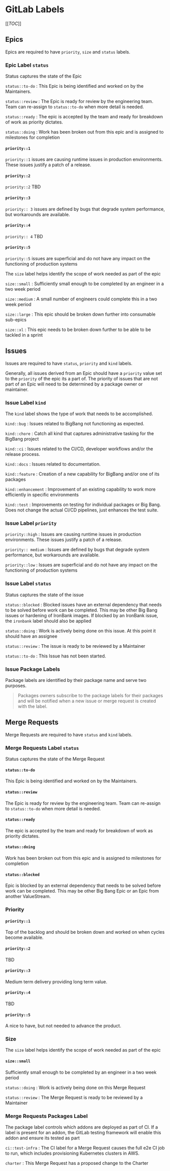# GitLab Labels

[[_TOC_]]

## Epics

Epics are required to have `priority`, `size` and `status` labels.

### Epic Label `status`

Status captures the state of the Epic

`status::to-do`
: This Epic is being identified and worked on by the Maintainers.

`status::review`
: The Epic is ready for review by the engineering team.  Team can re-assign to `status::to-do` when more detail is needed.

`status::ready`
: The epic is accepted by the team and ready for breakdown of work as priority dictates.

`status::doing`
: Work has been broken out from this epic and is assigned to milestones for completion

#### `priority::1`

`priority::1` issues are causing runtime issues in production environments. These issues justify a patch of a release.

#### `priority::2`

`priority::2` TBD

#### `priority::3`

`priority:: 3` issues are defined by bugs that degrade system performance, but workarounds are available.

#### `priority::4`

`priority:: 4` TBD

#### `priority::5`

`priority::5` issues are superficial and do not have any impact on the functioning of production systems

The `size` label helps identify the scope of work needed as part of the epic

`size::small`
: Sufficiently small enough to be completed by an engineer in a two week period

`size::medium`
: A small number of engineers could complete this in a two week period

`size::large`
: This epic should be broken down further into consumable sub-epics

`size::xl`
: This epic needs to be broken down further to be able to be tackled in a sprint

## Issues

Issues are required to have `status`, `priority` and `kind` labels.

Generally, all issues derived from an Epic should have a `priority` value set to the `priority` of the epic its a part of. The priority of issues that are not part of an Epic will need to be determined by a package owner or maintainer.

### Issue Label `kind`

The `kind` label shows the type of work that needs to be accomplished.

`kind::bug`
: Issues related to BigBang not functioning as expected.

`kind::chore`
: Catch all kind that captures administrative tasking for the BigBang project

`kind::ci`
: Issues related to the CI/CD, developer workflows and/or the release process.

`kind::docs`
: Issues related to documentation.

`kind::feature`
: Creation of a new capability for BigBang and/or one of its packages

`kind::enhancement`
: Improvement of an existing capability to work more efficiently in specific environments

`kind::test`
: Improvements on testing for individual packages or Big Bang.  Does not change the actual CI/CD pipelines, just enhances the test suite.

### Issue Label `priority`

`priority::high`
: Issues are causing runtime issues in production environments. These issues justify a patch of a release.

`priority:: medium`
: Issues are defined by bugs that degrade system performance, but workarounds are available.  

`priority::low`
: Issues are superficial and do not have any impact on the functioning of production systems

### Issue Label `status`

Status captures the state of the issue

`status::blocked`
: Blocked issues have an external dependency that needs to be solved before work can be completed.  This may be other Big Bang issues or hardening of IronBank images.  If blocked by an IronBank issue, the `ironbank` label should also be applied

`status::doing`
: Work is actively being done on this issue.  At this point it should have an assignee

`status::review`
: The issue is ready to be reviewed by a Maintainer

`status::to-do`
: This Issue has not been started.

### Issue Package Labels

Package labels are identified by their package name and serve two purposes.

> Packages owners subscribe to the package labels for their packages and will be notified when a new issue or merge request is created with the label.

## Merge Requests

Merge Requests are required to have `status` and `kind` labels.

### Merge Requests Label `status`

Status captures the state of the Merge Request

#### `status::to-do`

This Epic is being identified and worked on by the Maintainers.

#### `status::review`

The Epic is ready for review by the engineering team.  Team can re-assign to `status::to-do` when more detail is needed.

#### `status::ready`

The epic is accepted by the team and ready for breakdown of work as priority dictates.

#### `status::doing`

Work has been broken out from this epic and is assigned to milestones for completion

#### `status::blocked`

Epic is blocked by an external dependency that needs to be solved before work can be completed.  This may be other Big Bang Epic or an Epic from another ValueStream.

### Priority

#### `priority::1`

Top of the backlog and should be broken down and worked on when cycles become available.

#### `priority::2`

TBD

#### `priority::3`

Medium term delivery providing long term value.

#### `priority::4`

TBD

#### `priority::5`

A nice to have, but not needed to advance the product.

### Size

The `size` label helps identify the scope of work needed as part of the epic

#### `size::small`

Sufficiently small enough to be completed by an engineer in a two week period

`status::doing`
: Work is actively being done on this Merge Request

`status::review`
: The Merge Request is ready to be reviewed by a Maintainer

### Merge Requests Packages Label

The package label controls which addons are deployed as part of CI. If a label is present for an addon, the GitLab testing framework will enable this addon and ensure its tested as part

`ci::test-infra`
: The CI label for a Merge Request causes the full e2e CI job to run, which includes provisioning Kubernetes clusters in AWS.

`charter`
: This Merge Request has a proposed change to the Charter

